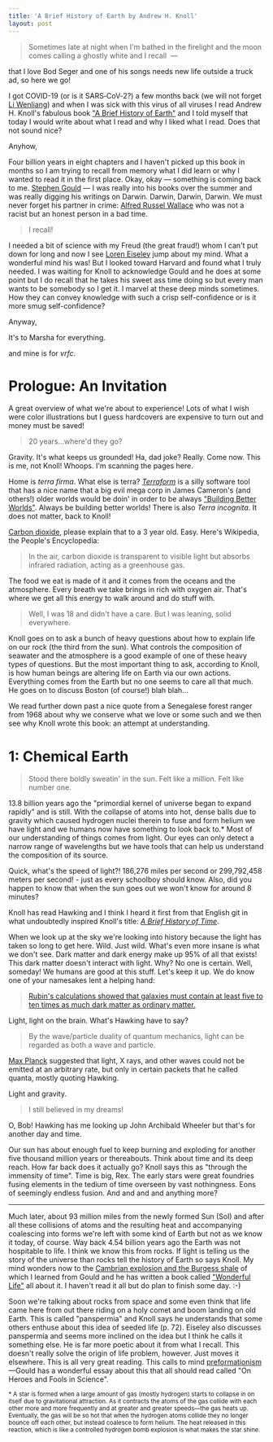 ```yaml
---
title: 'A Brief History of Earth by Andrew H. Knoll'
layout: post
---
```


> Sometimes late at night when I'm bathed in the firelight and the moon comes calling a ghostly white and I recall  — 

that I love Bod Seger and one of his songs needs new life outside a truck ad, so here we go!

I got COVID-19 (or is it SARS‑CoV‑2?) a few months back (we will not forget [Li Wenliang](https://en.wikipedia.org/wiki/Li_Wenliang)) and when I was sick with this virus of all viruses I read Andrew H. Knoll's fabulous book ["A Brief History of Earth"](https://www.amazon.com/Brief-History-Earth-Billion-Chapters/dp/0062853910) and I told myself that today I would write about what I read and why I liked what I read. Does that not sound nice?

Anyhow,

Four billion years in eight chapters and I haven't picked up this book in months so I am trying to recall from memory what I did learn or why I wanted to read it in the first place. Okay, okay — something is coming back to me. [Stephen Gould](https://en.wikipedia.org/wiki/Stephen_Jay_Gould) — I was really into his books over the summer and was really digging his writings on Darwin. Darwin, Darwin, Darwin. We must never forget his partner in crime: [Alfred Russel Wallace](https://en.wikipedia.org/wiki/Alfred_Russel_Wallace) who was not a racist but an honest person in a bad time.

> I recall!

I needed a bit of science with my Freud (the great fraud!) whom I can't put down for long and now I see [Loren Eiseley](https://en.wikipedia.org/wiki/Loren_Eiseley) jump about my mind. What a wonderful mind his was! But I looked toward Harvard and found what I truly needed. I was waiting for Knoll to acknowledge Gould and he does at some point but I do recall that he takes his sweet ass time doing so but every man wants to be somebody so I get it. I marvel at these deep minds sometimes. How they can convey knowledge with such a crisp self-confidence or is it more smug self-confidence?

Anyway,

It's to Marsha for everything.

and mine is for _vrfc_.

# Prologue: An Invitation

A great overview of what we're about to experience! Lots of what I wish were color illustrations but I guess hardcovers are expensive to turn out and money must be saved!

> 20 years...where'd they go?

Gravity. It's what keeps us grounded! Ha, dad joke? Really. Come now. This is me, not Knoll! Whoops. I'm scanning the pages here.

Home is _terra firma_. What else is terra? [_Terraform_](https://en.wikipedia.org/wiki/Terraform_\(software\)) is a silly software tool that has a nice name that a big evil mega corp in James Cameron's (and others!) older worlds would be doin' in order to be always ["Building Better Worlds"](https://alienanthology.fandom.com/wiki/Weyland-Yutani). Always be building better worlds! There is also _Terra incognita_. It does not matter, back to Knoll!

[Carbon dioxide](https://en.wikipedia.org/wiki/Carbon_dioxide), please explain that to a 3 year old. Easy. Here's Wikipedia, the People's Encyclopedia:

> In the air, carbon dioxide is transparent to visible light but absorbs infrared radiation, acting as a greenhouse gas.


The food we eat is made of it and it comes from the oceans and the atmosphere. Every breath we take brings in rich with oxygen air. That's where we get all this energy to walk around and do stuff with.

> Well, I was 18 and didn't have a care. But I was leaning, solid everywhere.

Knoll goes on to ask a bunch of heavy questions about how to explain life on our rock (the third from the sun). What controls the composition of seawater and the atmosphere is a good example of one of these heavy types of questions. But the most important thing to ask, according to Knoll, is how human beings are altering life on Earth via our own actions. Everything comes from the Earth but no one seems to care all that much. He goes on to discuss Boston (of course!) blah blah...

We read further down past a nice quote from a Senegalese forest ranger from 1968 about why we conserve what we love or some such and we then see why Knoll wrote this book: an attempt at understanding.

# 1: Chemical Earth

> Stood there boldly sweatin' in the sun. Felt like a million. Felt like number one.

13.8 billion years ago the "primordial kernel of universe began to expand rapidly" and is still. With the collapse of atoms into hot, dense balls due to gravity which caused hydrogen nuclei therein to fuse and form helium we have light and we humans now have something to look back to.\* Most of our understanding of things comes from light. Our eyes can only detect a narrow range of wavelengths but we have tools that can help us understand the composition of its source.

Quick, what's the speed of light?! 186,276 miles per second or 299,792,458 meters per second! - just as every schoolboy should know. Also, did you happen to know that when the sun goes out we won't know for around 8 minutes? 

Knoll has read Hawking and I think I heard it first from that English git in what undoubtedly inspired Knoll's title: [_A Brief History of Time_](https://en.wikipedia.org/wiki/A_Brief_History_of_Time).

When we look up at the sky we're looking into history because the light has taken so long to get here. Wild. Just wild. What's even more insane is what we don't see. Dark matter and dark energy make up 95% of all that exists! This dark matter doesn't interact with light. Why? No one is certain. Well, someday! We humans are good at this stuff. Let's keep it up. We do know one of your namesakes lent a helping hand:

> [Rubin's calculations showed that galaxies must contain at least five to ten times as much dark matter as ordinary matter.](https://en.wikipedia.org/wiki/Vera_Rubin)

Light, light on the brain. What's Hawking have to say?

> By the wave/particle duality of quantum mechanics, light can be regarded as both a wave and particle.

[Max Planck](https://en.wikipedia.org/wiki/Max_Planck) suggested that light, X rays, and other waves could not be emitted at an arbitrary rate, but only in certain packets that he called quanta, mostly quoting Hawking.

Light and gravity.

> I still believed in my dreams! 

O, Bob! Hawking has me looking up John Archibald Wheeler but that's for another day and time.

Our sun has about enough fuel to keep burning and exploding for another five thousand million years or thereabouts. Think about time and its deep reach. How far back does it actually go? Knoll says this as "through the immensity of time". Time is big, Rex.
The early stars were great foundries fusing elements in the tedium of time overseen by vast nothingness. Eons of seemingly endless fusion. And and and and anything more?

<hr>

Much later, about 93 million miles from the newly formed Sun (Sol) and after all these collisions of atoms and the resulting heat and accompanying coalescing into forms we're left with some kind of Earth but not as we know it today, of course. Way back 4.54 billion years ago the Earth was not hospitable to life. I think we know this from rocks. If light is telling us the story of the universe than rocks tell the history of Earth so says Knoll. My mind wonders now to the [Cambrian explosion and the Burgess shale](https://en.wikipedia.org/wiki/Burgess_Shale-type_preservation) of which I learned from Gould and he has written a book called ["Wonderful Life"](https://en.wikipedia.org/wiki/Wonderful_Life_(book)) all about it. I haven't read it all but do plan to finish some day. :-) 

Soon we're talking about rocks from space and some even think that life came here from out there riding on a holy comet and boom landing on old Earth. This is called "panspermia" and Knoll says he understands that some others enthuse about this idea of seeded life (p. 72). Eiseley also discusses panspermia and seems more inclined on the idea but I think he calls it something else. He is far more poetic about it from what I recall. This doesn't really solve the origin of life problem, however. Just moves it elsewhere. This is all very great reading. This calls to mind [preformationism](https://en.wikipedia.org/wiki/Preformationism)—Gould has a wonderful essay about this that all should read called "On Heroes and Fools in Science".

<sub>\* A star is formed when a large amount of gas (mostly hydrogen) starts to collapse in on itself due to gravitational attraction. As it contracts the atoms of the gas collide with each other more and more frequently and at greater and greater speeds—the gas heats up. Eventually, the gas will be so hot that when the hydrogen atoms collide they no longer bounce off each other, but instead coalesce to form helium. The heat released in this reaction, which is like a controlled hydrogen bomb explosion is what makes the star shine.  </sub>
